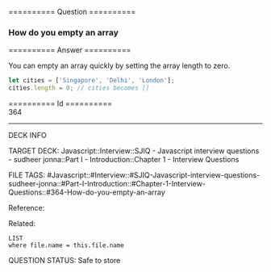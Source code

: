 ========== Question ==========  

### How do you empty an array  

========== Answer ==========  

You can empty an array quickly by setting the array length to zero.

```javascript
let cities = ['Singapore', 'Delhi', 'London'];
cities.length = 0; // cities becomes []
```

========== Id ==========  
364

---

DECK INFO

TARGET DECK: Javascript::Interview::SJIQ - Javascript interview questions - sudheer jonna::Part I - Introduction::Chapter 1 - Interview Questions

FILE TAGS: #Javascript::#Interview::#SJIQ-Javascript-interview-questions-sudheer-jonna::#Part-I-Introduction::#Chapter-1-Interview-Questions::#364-How-do-you-empty-an-array

Reference:

Related:

```dataview
LIST
where file.name = this.file.name
```

QUESTION STATUS: Safe to store
